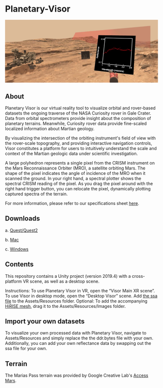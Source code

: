 # Planetary-Visor
![](Images/teaser.png) 

## About
Planetary Visor is our virtual reality tool to visualize orbital and rover-based datasets the ongoing traverse of the NASA Curiosity rover in Gale Crater. Data from orbital spectrometers provide insight about the composition of planetary terrains. Meanwhile, Curiosity rover data provide fine-scaled localized information about Martian geology.

By visualizing the intersection of the orbiting instrument's field of view with the rover-scale topography, and providing interactive navigation controls, Visor constitutes a platform for users to intuitively understand the scale and context of the Martian geologic data under scientific investigation.

A large polyhedron represents a single pixel from the CRISM instrument on the Mars Reconnaissance Orbiter (MRO), a satellite orbiting Mars. The shape of the pixel indicates the angle of incidence of  the MRO when it scanned the ground. In your right hand, a spectral plotter shows the spectral CRISM reading of the pixel. As you drag the pixel around with the right hand trigger button, you can relocate the pixel, dynamically plotting captured spectra of the terrain.

For more information, please refer to our specifications sheet [here](https://docs.google.com/document/d/1kGCzEMR2xrff4Ix_1EuVwuAB_juHsJ6bS9WEtmvN8OQ/edit?usp=sharing).

## Downloads
a. [Quest/Quest2](https://drive.google.com/drive/u/0/folders/1saZhpeA-oVFzD2kpPOjG9ppVDmhHgpDY)

b. [Mac](https://drive.google.com/drive/u/0/folders/17XL8BXiAt1yD2579Hp4jL3Yb1FRPufyY)

c. [Windows](https://drive.google.com/drive/u/0/folders/17XL8BXiAt1yD2579Hp4jL3Yb1FRPufyY)
## Contents
This repository contains a Unity project (version 2019.4) with a cross-platform VR scene, as well as a desktop scene. 

Instructions:
To use Planetary Visor in VR, open the “Visor Main XR scene”. To use Visor in desktop mode, open the “Desktop Visor” scene. 
Add [the ssa file](https://drive.google.com/file/d/1CCanj8WCWzXFJ99qGjfwHSd6wggRgGys/view?usp=sharing) to the Assets/Resources folder.
Optional: To add the accompanying [HiRISE mesh](https://drive.google.com/file/d/1cAhYsbwRMsdiet7UFBo99PIZeNEpnXHr/view?usp=sharing), drag it to the Assets/Resources/Images folder.
## Import your own datasets
To visualize your own processed data with Planetary Visor, navigate to Assets/Resources and simply replace the the ddr.bytes file with your own. Additionally, you can add your own reflectance data by swapping out the ssa file for your own.
## Terrain
The Marias Pass terrain was provided by Google Creative Lab's [Access Mars](https://github.com/googlecreativelab/access-mars).

